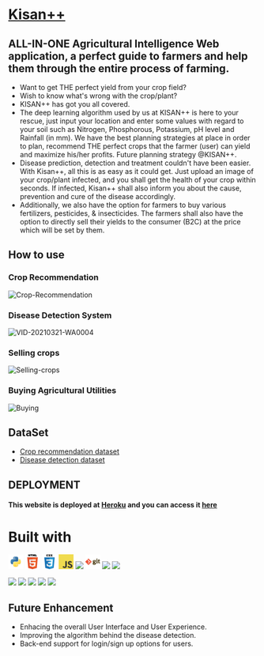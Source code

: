 # [Kisan++](https://kisaanpp.herokuapp.com/)
## ALL-IN-ONE Agricultural Intelligence Web application, a perfect guide to farmers and help them through the entire process of farming.

- Want to get THE perfect yield from your crop field?
- Wish to know what's wrong with the crop/plant?
- KISAN++ has got you all covered.
- The deep learning algorithm used by us at KISAN++ is here to your rescue, just input your location and enter some values with regard to your soil such as Nitrogen, Phosphorous, Potassium, pH level and Rainfall (in mm). We have the best planning strategies at place in order to plan, recommend THE perfect crops that the farmer (user) can yield and maximize his/her profits. Future planning strategy @KISAN++.
- Disease prediction, detection and treatment couldn't have been easier. With Kisan++, all this is as easy as it could get. Just upload an image of your crop/plant infected, and you shall get the health of your crop within seconds. If infected, Kisan++ shall also inform you about the cause, prevention and cure of the disease accordingly.
- Additionally, we also have the option for farmers to buy various fertilizers, pesticides, & insecticides.
The farmers shall also have the option to directly sell their yields to the consumer (B2C) at the price which will be set by them.

## How to use
### Crop Recommendation
![Crop-Recommendation](https://user-images.githubusercontent.com/75525185/111887391-d5feb180-89fa-11eb-8982-d7c7187734fd.gif)
### Disease Detection System
![VID-20210321-WA0004](https://user-images.githubusercontent.com/75525185/111888443-891ed900-8a02-11eb-9dfa-52bb0335eda4.gif)
### Selling crops
![Selling-crops](https://user-images.githubusercontent.com/75525185/111887565-d3e92280-89fb-11eb-9f27-7134f51376fa.gif)
### Buying Agricultural Utilities
![Buying](https://user-images.githubusercontent.com/75525185/111887650-7b665500-89fc-11eb-8058-2f2227931ddb.gif)



## DataSet
- [Crop recommendation dataset ](https://www.kaggle.com/atharvaingle/crop-recommendation-dataset)
- [Disease detection dataset](https://www.kaggle.com/vipoooool/new-plant-diseases-dataset)

## DEPLOYMENT

#### This website is deployed at [Heroku](heroku.com) and you can access it [here](https://kisaanpp.herokuapp.com/)

# Built with
<code><img height="30" src="https://raw.githubusercontent.com/github/explore/80688e429a7d4ef2fca1e82350fe8e3517d3494d/topics/python/python.png"></code>
<code><img height="30" src="https://raw.githubusercontent.com/github/explore/80688e429a7d4ef2fca1e82350fe8e3517d3494d/topics/html/html.png"></code>
<code><img height="30" src="https://raw.githubusercontent.com/github/explore/80688e429a7d4ef2fca1e82350fe8e3517d3494d/topics/css/css.png"></code>
<code><img height="30" src="https://raw.githubusercontent.com/github/explore/80688e429a7d4ef2fca1e82350fe8e3517d3494d/topics/javascript/javascript.png"></code>
<code><img height="30" src="https://github.com/tomchen/stack-icons/raw/master/logos/bootstrap.svg"></code>
<code><img height="30" src="https://raw.githubusercontent.com/github/explore/80688e429a7d4ef2fca1e82350fe8e3517d3494d/topics/git/git.png"></code>
<code><img height="30" src="https://symbols.getvecta.com/stencil_80/56_flask.3a79b5a056.jpg"></code>
<code><img height="30" src="https://cdn.iconscout.com/icon/free/png-256/heroku-225989.png"></code>

<code><img height="30" src="https://raw.githubusercontent.com/numpy/numpy/7e7f4adab814b223f7f917369a72757cd28b10cb/branding/icons/numpylogo.svg"></code>
<code><img height="30" src="https://raw.githubusercontent.com/pandas-dev/pandas/761bceb77d44aa63b71dda43ca46e8fd4b9d7422/web/pandas/static/img/pandas.svg"></code>
<code><img height="30" src="https://matplotlib.org/_static/logo2.svg"></code>
<code><img height="30" src="https://upload.wikimedia.org/wikipedia/commons/thumb/0/05/Scikit_learn_logo_small.svg/1280px-Scikit_learn_logo_small.svg.png"></code>
<code><img height="30" src="https://raw.githubusercontent.com/pytorch/pytorch/39fa0b5d0a3b966a50dcd90b26e6c36942705d6d/docs/source/_static/img/pytorch-logo-dark.svg"></code>

## Future Enhancement
- Enhacing the overall User Interface and User Experience.
- Improving the algorithm behind the disease detection.
- Back-end support for login/sign up options for users.
